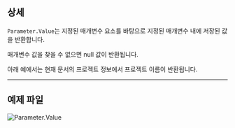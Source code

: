 ## 상세
`Parameter.Value`는 지정된 매개변수 요소를 바탕으로 지정된 매개변수 내에 저장된 값을 반환합니다.

매개변수 값을 찾을 수 없으면 null 값이 반환됩니다.

아래 예에서는 현재 문서의 프로젝트 정보에서 프로젝트 이름이 반환됩니다.

___
## 예제 파일

![Parameter.Value](./Revit.Elements.Parameter.Value_img.jpg)
